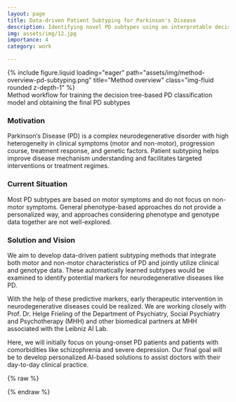 ```yaml
---
layout: page
title: Data-driven Patient Subtyping for Parkinson's Disease
description: Identifying novel PD subtypes using an interpretable decision-tree-based method that is robustly reproducible in an independent PD cohort.
img: assets/img/12.jpg
importance: 4
category: work

---
```


<div class="row">
    <div class="col-sm mt-3 mt-md-0">
        {% include figure.liquid loading="eager" path="assets/img/method-overview-pd-subtyping.png" title="Method overview" class="img-fluid rounded z-depth-1" %}
    </div>
</div>
<div class="caption">
    Method workflow for training the decision tree-based PD classification model and obtaining the final PD subtypes
</div>

### Motivation

Parkinson‘s Disease (PD) is a complex neurodegenerative disorder with high heterogeneity in clinical symptoms (motor and non-motor), progression course, treatment response, and genetic factors. Patient subtyping helps improve disease mechanism understanding and facilitates targeted interventions or treatment regimes.

### Current Situation
Most PD subtypes are based on motor symptoms and do not focus on non-motor symptoms. General phenotype-based approaches do not provide a personalized way, and approaches considering phenotype and genotype data together are not well-explored.

### Solution and Vision 
We aim to develop data-driven patient subtyping methods that integrate both motor and non-motor characteristics of PD and jointly utilize clinical and genotype data. These automatically learned subtypes would be examined to identify potential markers for neurodegenerative diseases like PD.

With the help of these predictive markers, early therapeutic intervention in neurodegenerative diseases could be realized. We are working closely with Prof. Dr. Helge Frieling of the Department of Psychiatry, Social Psychiatry and Psychotherapy (MHH) and other biomedical partners at MHH associated with the Leibniz AI Lab.

Here, we will initially focus on young-onset PD patients and patients with comorbidities like schizophrenia and severe depression. Our final goal will be to develop personalized AI-based solutions to assist doctors with their day-to-day clinical practice.

{% raw %}

{% endraw %}
